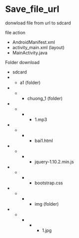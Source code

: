 # Save_file_url
donwload file from url to sdcard

file action
- AndroidManifest.xml
- activity_main.xml (layout)
- MainActivity.java

Folder download 
- sdcard
- - a1 (folder)
- - - chuong_1 (folder)
- - - - 1.mp3
- - - - bai1.html
- - - - jquery-1.10.2.min.js
- - - - bootstrap.css
- - - - img (folder)
- - - - - 1.jpg
